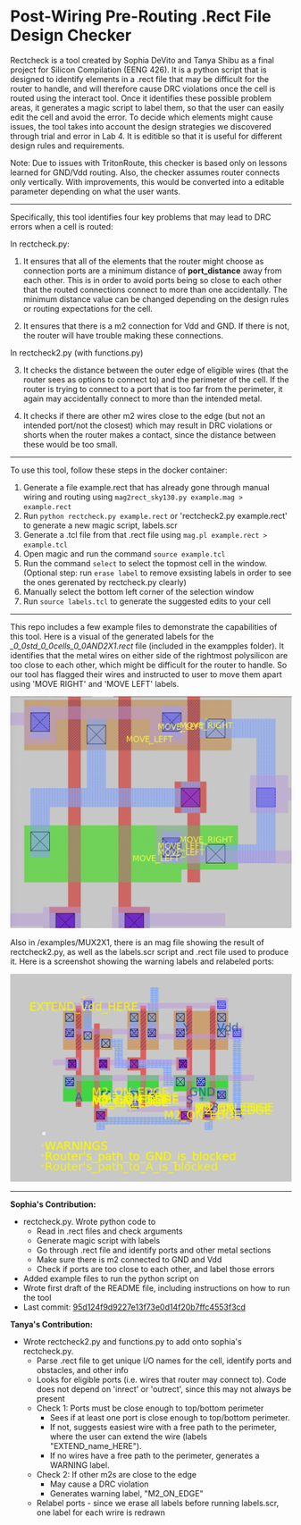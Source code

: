 # Post-Wiring Pre-Routing .Rect File Design Checker

Rectcheck is a tool created by Sophia DeVito and Tanya Shibu as a final project for Silicon Compilation (EENG 426). It is a python script that is designed to identify elements in a .rect file that may be difficult for the router to handle, and will therefore cause DRC violations once the cell is routed using the interact tool. Once it identifies these possible problem areas, it generates a magic script to label them, so that the user can easily edit the cell and avoid the error. To decide which elements might cause issues, the tool takes into account the design strategies we discovered through trial and error in Lab 4. It is editible so that it is useful for different design rules and requirements.

Note: Due to issues with TritonRoute, this checker is based only on lessons learned for GND/Vdd routing. Also, the checker assumes router connects only vertically. With improvements, this would be converted into a editable parameter depending on what the user wants. 

---
Specifically, this tool identifies four key problems that may lead to DRC errors when a cell is routed:

In rectcheck.py:

1. It ensures that all of the elements that the router might choose as connection ports are a minimum distance of **port_distance** away from each other. This is in order to avoid ports being so close to each other that the routed connections connect to more than one accidentally. The minimum distance value can be changed depending on the design rules or routing expectations for the cell. 

3. It ensures that there is a m2 connection for Vdd and GND. If there is not, the router will have trouble making these connections.

In rectcheck2.py (with functions.py)

3. It checks the distance between the outer edge of eligible wires (that the router sees as options to connect to) and the perimeter of the cell. If the router is trying to connect to a port that is too far from the perimeter, it again may accidentally connect to more than the intended metal. 

5. It checks if there are other m2 wires close to the edge (but not an intended port/not the closest) which may result in DRC violations or shorts when the router makes a contact, since the distance between these would be too small.  

---
To use this tool, follow these steps in the docker container:
1. Generate a file example.rect that has already gone through manual wiring and routing using `mag2rect_sky130.py example.mag > example.rect`
2. Run `python rectcheck.py example.rect` or 'rectcheck2.py example.rect' to generate a new magic script, labels.scr
3. Generate a .tcl file from that .rect file using `mag.pl example.rect > example.tcl`
4. Open magic and run the command `source example.tcl`
5. Run the command `select` to select the topmost cell in the window. (Optional step: run `erase label` to remove exsisting labels in order to see the ones gerenated by rectcheck.py clearly)
6. Manually select the bottom left corner of the selection window
7. Run `source labels.tcl` to generate the suggested edits to your cell
---
This repo includes a few example files to demonstrate the capabilities of this tool. Here is a visual of the generated labels for the  *_0_0std_0_0cells_0_0AND2X1.rect* file (included in the exampples folder). It identifies that the metal wires on either side of the rightmost polysilicon are too close to each other, which might be difficult for the router to handle. So our tool has flagged their wires and instructed to user to move them apart using 'MOVE RIGHT' and 'MOVE LEFT' labels.

![Labeled AND Cell](examples/LabeledAND.png)

Also in /examples/MUX2X1, there is an mag file showing the result of rectcheck2.py, as well as the labels.scr script and .rect file used to produce it. Here is a screenshot showing the warning labels and relabeled ports:

![Labeled MUX2X1 Cell](examples/MUX2X1/mux2x1_result.png)

---
**Sophia's Contribution:**
- rectcheck.py. Wrote python code to 
  - Read in .rect files and check arguments
  - Generate magic script with labels
  - Go through .rect file and identify ports and other metal sections
  - Make sure there is m2 connected to GND and Vdd
  - Check if ports are too close to each other, and label those errors
- Added example files to run the python script on
- Wrote first draft of the README file, including instructions on how to run the tool
- Last commit: [95d124f9d9227e13f73e0d14f20b7ffc4553f3cd](https://github.com/devitos-yale/eeng426final/tree/95d124f9d9227e13f73e0d14f20b7ffc4553f3cd)

**Tanya's Contribution:**
- Wrote rectcheck2.py and functions.py to add onto sophia's rectcheck.py. 
  - Parse .rect file to get unique I/O names for the cell, identify ports and obstacles, and other info
  - Looks for eligible ports (i.e. wires that router may connect to). Code does not depend on 'inrect' or 'outrect', since this may not always be present
  - Check 1: Ports must be close enough to top/bottom perimeter
      - Sees if at least one port is close enough to top/bottom perimeter. 
      - If not, suggests easiest wire with a free path to the perimeter, where the user can extend the wire (labels "EXTEND_name_HERE").
      - If no wires have a free path to the perimeter, generates a WARNING label.
  - Check 2: If other m2s are close to the edge
      - May cause a DRC violation
      - Generates warning label, "M2_ON_EDGE"
  - Relabel ports - since we erase all labels before running labels.scr, one label for each wrire is redrawn  
